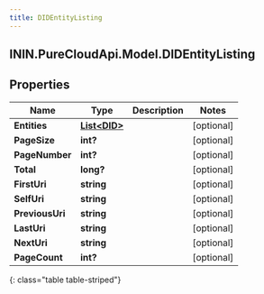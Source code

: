 ```yaml
---
title: DIDEntityListing
---
```

## ININ.PureCloudApi.Model.DIDEntityListing

## Properties

|Name | Type | Description | Notes|
|------------ | ------------- | ------------- | -------------|
| **Entities** | [**List&lt;DID&gt;**](DID.html) |  | [optional] |
| **PageSize** | **int?** |  | [optional] |
| **PageNumber** | **int?** |  | [optional] |
| **Total** | **long?** |  | [optional] |
| **FirstUri** | **string** |  | [optional] |
| **SelfUri** | **string** |  | [optional] |
| **PreviousUri** | **string** |  | [optional] |
| **LastUri** | **string** |  | [optional] |
| **NextUri** | **string** |  | [optional] |
| **PageCount** | **int?** |  | [optional] |
{: class="table table-striped"}


